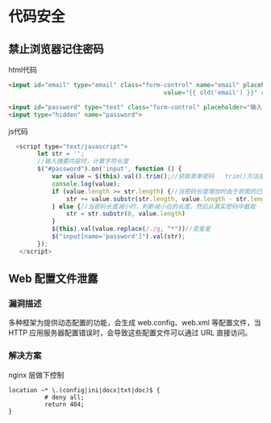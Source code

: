 # 代码安全

## 禁止浏览器记住密码

html代码

```html
<input id="email" type="email" class="form-control" name="email" placeholder="输入用户名"
                                           value="{{ old('email') }}" required autofocus autocomplete="off">

<input id="password" type="text" class="form-control" placeholder="输入密码" required autocomplete="off">
<input type="hidden" name="password">
```

js代码

```javascript
  <script type="text/javascript">
        let str = '';
        //输入摘要内容时，计算字符长度
        $("#password").on('input', function () {
            var value = $(this).val().trim();//获取表单密码   trim()方法是必要的，否则空格也弄进去了
            console.log(value);
            if (value.length >= str.length) {//当密码长度增加时由于前面的已经变成星号，所以截取后面输入的字符追加到str中
                str += value.substr(str.length, value.length - str.length);
            } else {//当密码长度减小时，判断减小后的长度，然后从真实密码中截取
                str = str.substr(0, value.length)
            }
            $(this).val(value.replace(/./g, "*"))//变星星
            $("input[name='password']").val(str);
        });
   </script>
```

## Web 配置文件泄露

### 漏洞描述

多种框架为提供动态配置的功能，会生成 web.config、web.xml 等配置文件，当 HTTP 应用服务器配置错误时，会导致这些配置文件可以通过 URL 直接访问。

### 解决方案

nginx 层做下控制

```nginx
location ~* \.(config|ini|docx|txt|doc)$ {
          # deny all;
          return 404;
}
```

